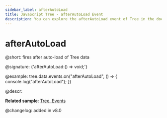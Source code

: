 ```yaml
---
sidebar_label: afterAutoLoad
title: JavaScript Tree - afterAutoLoad Event 
description: You can explore the afterAutoLoad event of Tree in the documentation of the DHTMLX JavaScript UI library. Browse developer guides and API reference, try out code examples and live demos, and download a free 30-day evaluation version of DHTMLX Suite 7.
---
```


# afterAutoLoad

@short: fires after auto-load of Tree data

@signature: {'afterAutoLoad:() => void;'}


@example:
tree.data.events.on("afterAutoLoad", () => {
	console.log("afterAutoLoad");
})

@descr:

**Related sample**: [Tree. Events](https://snippet.dhtmlx.com/vux1ye9g)

@changelog: added in v8.0

